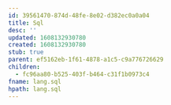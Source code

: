 ```yaml
---
id: 39561470-874d-48fe-8e02-d382ec0a0a04
title: Sql
desc: ''
updated: 1608132930780
created: 1608132930780
stub: true
parent: ef5162eb-1f61-4878-a1c5-c9a776726629
children:
  - fc96aa80-b525-403f-b464-c31f1b0973c4
fname: lang.sql
hpath: lang.sql
---
```



